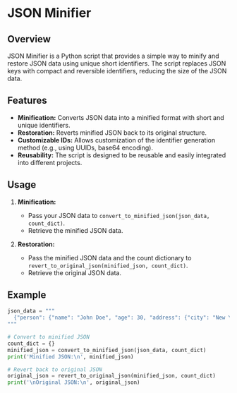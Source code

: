 # JSON Minifier

## Overview
JSON Minifier is a Python script that provides a simple way to minify and restore JSON data using unique short identifiers. The script replaces JSON keys with compact and reversible identifiers, reducing the size of the JSON data.

## Features
- **Minification:** Converts JSON data into a minified format with short and unique identifiers.
- **Restoration:** Reverts minified JSON back to its original structure.
- **Customizable IDs:** Allows customization of the identifier generation method (e.g., using UUIDs, base64 encoding).
- **Reusability:** The script is designed to be reusable and easily integrated into different projects.

## Usage
1. **Minification:**
   - Pass your JSON data to `convert_to_minified_json(json_data, count_dict)`.
   - Retrieve the minified JSON data.

2. **Restoration:**
   - Pass the minified JSON data and the count dictionary to `revert_to_original_json(minified_json, count_dict)`.
   - Retrieve the original JSON data.

## Example
```python
json_data = """
  {"person": {"name": "John Doe", "age": 30, "address": {"city": "New York", "zipcode": "10001"}, "contacts": [{"type": "email", "value": "john.doe@example.com"}, {"type": "phone", "value": "123-456-7890"}]}}
"""

# Convert to minified JSON
count_dict = {}
minified_json = convert_to_minified_json(json_data, count_dict)
print('Minified JSON:\n', minified_json)

# Revert back to original JSON
original_json = revert_to_original_json(minified_json, count_dict)
print('\nOriginal JSON:\n', original_json)

